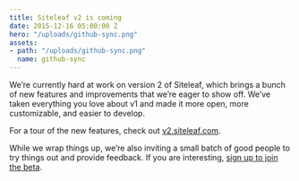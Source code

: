 ```yaml
---
title: Siteleaf v2 is coming
date: 2015-12-16 05:00:00 Z
hero: "/uploads/github-sync.png"
assets:
- path: "/uploads/github-sync.png"
  name: github-sync
---
```


We’re currently hard at work on version 2 of Siteleaf, which brings a bunch of new features and improvements that we’re eager to show off. We’ve taken everything you love about v1 and made it more open, more customizable, and easier to develop.

For a tour of the new features, check out [v2.siteleaf.com](http://v2.siteleaf.com).

While we wrap things up, we’re also inviting a small batch of good people to try things out and provide feedback. If you are interesting, [sign up to join the beta](https://siteleaf.typeform.com/to/EoFRli).
